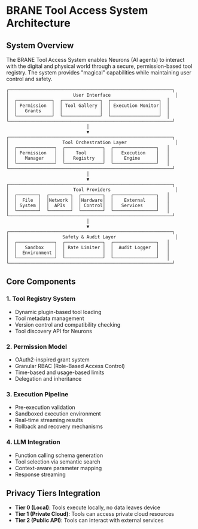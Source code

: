 # BRANE Tool Access System Architecture

## System Overview

The BRANE Tool Access System enables Neurons (AI agents) to interact with the digital and physical world through a secure, permission-based tool registry. The system provides "magical" capabilities while maintaining user control and safety.

```
┌─────────────────────────────────────────────────────────────┐
│                        User Interface                        │
│  ┌─────────────┐  ┌──────────────┐  ┌──────────────────┐  │
│  │ Permission  │  │ Tool Gallery │  │ Execution Monitor│  │
│  │   Grants    │  │              │  │                  │  │
│  └─────────────┘  └──────────────┘  └──────────────────┘  │
└─────────────────────────────────────────────────────────────┘
                              │
                              ▼
┌─────────────────────────────────────────────────────────────┐
│                    Tool Orchestration Layer                  │
│  ┌──────────────┐  ┌──────────────┐  ┌────────────────┐   │
│  │ Permission   │  │    Tool      │  │   Execution    │   │
│  │   Manager    │  │   Registry   │  │    Engine      │   │
│  └──────────────┘  └──────────────┘  └────────────────┘   │
└─────────────────────────────────────────────────────────────┘
                              │
                              ▼
┌─────────────────────────────────────────────────────────────┐
│                        Tool Providers                        │
│  ┌────────┐  ┌────────┐  ┌────────┐  ┌────────────────┐   │
│  │  File  │  │Network │  │Hardware│  │    External    │   │
│  │ System │  │  APIs  │  │ Control│  │   Services     │   │
│  └────────┘  └────────┘  └────────┘  └────────────────┘   │
└─────────────────────────────────────────────────────────────┘
                              │
                              ▼
┌─────────────────────────────────────────────────────────────┐
│                    Safety & Audit Layer                      │
│  ┌──────────────┐  ┌──────────────┐  ┌────────────────┐   │
│  │   Sandbox    │  │ Rate Limiter │  │  Audit Logger  │   │
│  │  Environment │  │              │  │                │   │
│  └──────────────┘  └──────────────┘  └────────────────┘   │
└─────────────────────────────────────────────────────────────┘
```

## Core Components

### 1. Tool Registry System
- Dynamic plugin-based tool loading
- Tool metadata management
- Version control and compatibility checking
- Tool discovery API for Neurons

### 2. Permission Model
- OAuth2-inspired grant system
- Granular RBAC (Role-Based Access Control)
- Time-based and usage-based limits
- Delegation and inheritance

### 3. Execution Pipeline
- Pre-execution validation
- Sandboxed execution environment
- Real-time streaming results
- Rollback and recovery mechanisms

### 4. LLM Integration
- Function calling schema generation
- Tool selection via semantic search
- Context-aware parameter mapping
- Response streaming

## Privacy Tiers Integration

- **Tier 0 (Local)**: Tools execute locally, no data leaves device
- **Tier 1 (Private Cloud)**: Tools can access private cloud resources
- **Tier 2 (Public API)**: Tools can interact with external services